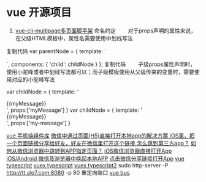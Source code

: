 # vue 开源项目

1. [vue-cli-multipage多页面脚手架](https://github.com/crli/vue-cli-multipage)
命名约定
　　对于props声明的属性来说，在父级HTML模板中，属性名需要使用中划线写法

复制代码
var parentNode = {
  template: `
  <div class="parent">
    <child my-message="aaa"></child>
    <child my-message="bbb"></child>
  </div>`,
  components: {
    'child': childNode
  }
};
复制代码
　　子级props属性声明时，使用小驼峰或者中划线写法都可以；而子级模板使用从父级传来的变量时，需要使用对应的小驼峰写法

var childNode = {
  template: '<div>{{myMessage}}</div>',
  props:['myMessage']
}
var childNode = {
  template: '<div>{{myMessage}}</div>',
  props:['my-message']
}

[vue 手机端组件库](https://www.cnblogs.com/dupd/p/7735450.html)
[微信中通过页面(H5)直接打开本地app的解决方案
](https://www.cnblogs.com/vipstone/p/7496008.html?utm_source=tuicool&utm_medium=referral)
[iOS里，把一个页面链接分享给好友，好友在微信里打开这个链接,怎么跳到第三方app？](https://www.zhihu.com/question/21311477)
[如何从微信浏览器中跳转到APP指定页面？](https://www.jianshu.com/p/738ac2b8865d)
[iOS微信浏览器直接打开App](https://blog.csdn.net/hbjixieyuan/article/details/55048644)
[iOS/Android 微信及浏览器中唤起本地APP](https://blog.csdn.net/gf771115/article/details/73177153)
[点击微信分享链接打开App](https://www.jianshu.com/p/456455a5c081)
[vue typescript](https://segmentfault.com/a/1190000011853167)
[vuex typescript](https://codeburst.io/vuex-and-typescript-3427ba78cfa8)
[vuex typescript2](https://segmentfault.com/a/1190000011864013)
sudo http-server -P http://tt.alo7.com:8080 -p 80 重定向端口
[vue bus](https://www.cnblogs.com/fanlinqiang/p/7756566.html)

